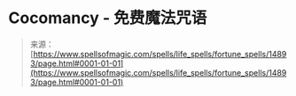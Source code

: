 <!--yml

category: 未分类

date: 2024-06-12 18:54:00

-->

# Cocomancy - 免费魔法咒语

> 来源：[https://www.spellsofmagic.com/spells/life_spells/fortune_spells/14893/page.html#0001-01-01](https://www.spellsofmagic.com/spells/life_spells/fortune_spells/14893/page.html#0001-01-01)
